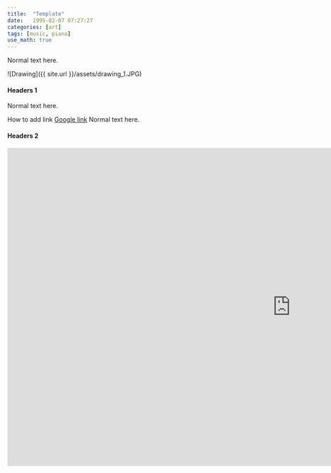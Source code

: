 ```yaml
---
title:  "Template"
date:   1995-02-07 07:27:27
categories: [art]
tags: [music, piano]
use_math: true
---
```


Normal text here.

![Drawing]({{ site.url }}/assets/drawing_1.JPG)

#### Headers 1

Normal text here.

How to add link [Google link](https://google.com) Normal text here.

#### Headers 2

<iframe width="1280" height="720" src="https://www.youtube.com/embed/YkrWCMe0Pu4?list=RDYkrWCMe0Pu4" frameborder="0" allow="accelerometer; autoplay; clipboard-write; encrypted-media; gyroscope; picture-in-picture" allowfullscreen></iframe>
